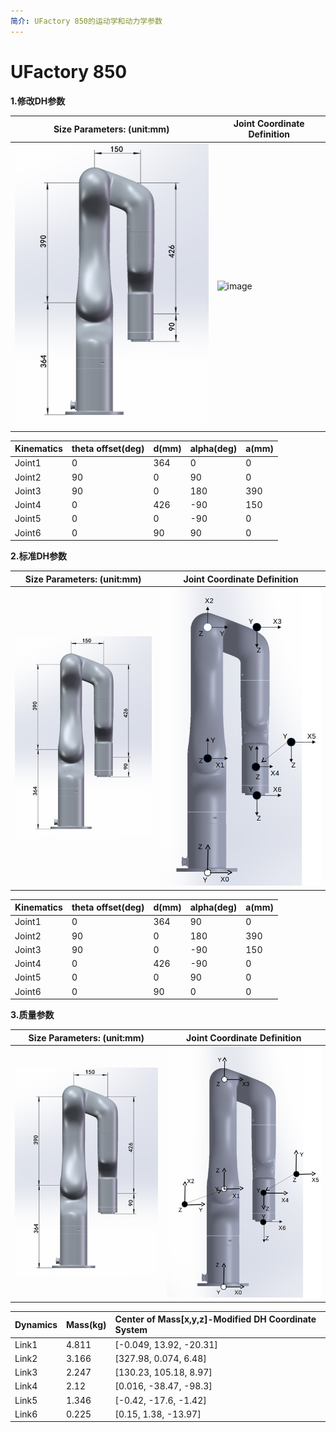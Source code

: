 ```yaml
---
简介: UFactory 850的运动学和动力学参数
---
```


# UFactory 850


**1.修改DH参数**

| Size Parameters: (unit:mm)                  | Joint Coordinate Definition                 |
| ------------------------------------------- | ------------------------------------------- |
| ![image](../assets/850_sizeparamater.png) | ![image](../assets/850_modifiedDH_and_Dynamics%20(2).png)|


| Kinematics | theta offset(deg) | d(mm) | alpha(deg) | a(mm) |
| :--------- | :---------------- | :---- | :--------- | :---- |
| Joint1     | 0                 | 364   | 0          | 0     |
| Joint2     | 90                | 0     | 90         | 0     |
| Joint3     | 90                | 0     | 180        | 390   |
| Joint4     | 0                 | 426   | -90        | 150   |
| Joint5     | 0                 | 0     | -90        | 0     |
| Joint6     | 0                 | 90    | 90         | 0     |

**2.标准DH参数**

| Size Parameters: (unit:mm)                  | Joint Coordinate Definition                 |
| ------------------------------------------- | ------------------------------------------- |
| ![image](../assets/image(20).png) | ![image](../assets/image(22).png)|


| Kinematics | theta offset(deg) | d(mm) | alpha(deg) | a(mm) |
| :--------- | :---------------- | :---- | :--------- | :---- |
| Joint1     | 0                 | 364   | 90         | 0     |
| Joint2     | 90                | 0     | 180        | 390   |
| Joint3     | 90                | 0     | -90        | 150   |
| Joint4     | 0                 | 426   | -90        | 0     |
| Joint5     | 0                 | 0     | 90         | 0     |
| Joint6     | 0                 | 90    | 0          | 0     |


**3.质量参数**



| Size Parameters: (unit:mm)                  | Joint Coordinate Definition                 |
| ------------------------------------------- | ------------------------------------------- |
| ![image](../assets/image(20).png) | ![image](../assets/image(23).png)|


| Dynamics | Mass(kg) | Center of Mass[x,y,z]-Modified DH Coordinate System |
| :------- | :------- | :-------------------------------------------------- |
| Link1    | 4.811    | [-0.049, 13.92, -20.31]                             |
| Link2    | 3.166    | [327.98, 0.074, 6.48]                               |
| Link3    | 2.247    | [130.23, 105.18, 8.97]                              |
| Link4    | 2.12     | [0.016, -38.47, -98.3]                              |
| Link5    | 1.346    | [-0.42, -17.6, -1.42]                               |
| Link6    | 0.225    | [0.15, 1.38, -13.97]                                |
